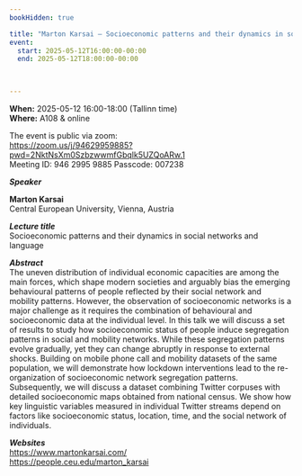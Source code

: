 ```yaml
---
bookHidden: true

title: "Marton Karsai – Socioeconomic patterns and their dynamics in social networks and language"
event:
  start: 2025-05-12T16:00:00-00:00
  end: 2025-05-12T18:00:00-00:00
  


---
```


**When:** 2025-05-12 16:00-18:00 (Tallinn time)   
**Where:** A108 & online  

The event is public via zoom:   
https://zoom.us/j/94629959885?pwd=2NktNsXm0SzbzwwmfGbqlk5UZQoARw.1  
Meeting ID: 946 2995 9885 Passcode: 007238  

<!--more-->
***Speaker***  

**Marton Karsai**  
Central European University, Vienna, Austria    

***Lecture title***  
Socioeconomic patterns and their dynamics in social networks and language  
     
***Abstract***  
The uneven distribution of individual economic capacities are among the main forces, which shape modern societies and arguably bias the emerging behavioural patterns of people reflected by their social network and mobility patterns. However, the observation of socioeconomic networks is a major challenge as it requires the combination of behavioural and socioeconomic data at the individual level. In this talk we will discuss a set of results to study how socioeconomic status of people induce segregation patterns in social and mobility networks. While these segregation patterns evolve gradually, yet they can change abruptly in response to external shocks. Building on mobile phone call and mobility datasets of the same population, we will demonstrate how lockdown interventions lead to the re-organization of socioeconomic network segregation patterns. Subsequently, we will discuss a dataset combining Twitter corpuses with detailed socioeconomic maps obtained from national census. We show how key linguistic variables measured in individual Twitter streams depend on factors like socioeconomic status, location, time, and the social network of individuals.  

***Websites***  
https://www.martonkarsai.com/  
https://people.ceu.edu/marton_karsai  

